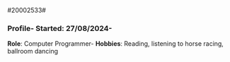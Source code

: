 #20002533#
### Profile- **Started**: 27/08/2024- 
**Role**: Computer Programmer- 
**Hobbies**: Reading, listening to horse racing, ballroom dancing
